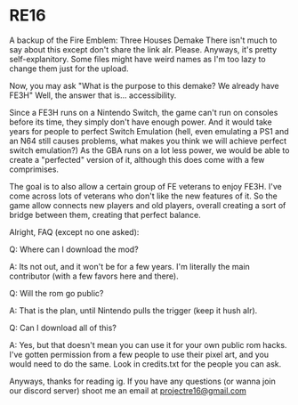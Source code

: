 # RE16
A backup of the Fire Emblem: Three Houses Demake
There isn't much to say about this except don't share the link alr. Please.
Anyways, it's pretty self-explanitory. Some files might have weird names as I'm too lazy to change them just for the upload.

Now, you may ask "What is the purpose to this demake? We already have FE3H"
Well, the answer that is... accessibility.

Since a FE3H runs on a Nintendo Switch, the game can't run on consoles before its time, they simply don't have enough power. And it would take years for people to perfect Switch Emulation (hell, even emulating a PS1 and an N64 still causes problems, what makes you think we will achieve perfect switch emulation?) As the GBA runs on a lot less power, we would be able to create a "perfected" version of it, although this does come with a few comprimises.

The goal is to also allow a certain group of FE veterans to enjoy FE3H. I've come across lots of veterans who don't like the new features of it. So the game allow connects new players and old players, overall creating a sort of bridge between them, creating that perfect balance.

Alright, FAQ (except no one asked):

Q: Where can I download the mod?

A: Its not out, and it won't be for a few years. I'm literally the main contributor (with a few favors here and there).


Q: Will the rom go public?

A: That is the plan, until Nintendo pulls the trigger (keep it hush alr).


Q: Can I download all of this?

A: Yes, but that doesn't mean you can use it for your own public rom hacks. I've gotten permission from a few people to use their pixel art, and you would need to do the same. Look in credits.txt for the people you can ask.

Anyways, thanks for reading ig. If you have any questions (or wanna join our discord server) shoot me an email at projectre16@gmail.com

